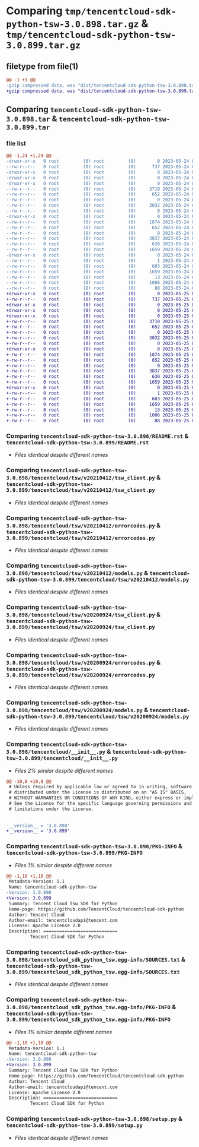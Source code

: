 # Comparing `tmp/tencentcloud-sdk-python-tsw-3.0.898.tar.gz` & `tmp/tencentcloud-sdk-python-tsw-3.0.899.tar.gz`

## filetype from file(1)

```diff
@@ -1 +1 @@
-gzip compressed data, was "dist/tencentcloud-sdk-python-tsw-3.0.898.tar", last modified: Wed May 24 02:10:52 2023, max compression
+gzip compressed data, was "dist/tencentcloud-sdk-python-tsw-3.0.899.tar", last modified: Thu May 25 00:40:26 2023, max compression
```

## Comparing `tencentcloud-sdk-python-tsw-3.0.898.tar` & `tencentcloud-sdk-python-tsw-3.0.899.tar`

### file list

```diff
@@ -1,24 +1,24 @@
-drwxr-xr-x   0 root         (0) root         (0)        0 2023-05-24 02:10:52.000000 tencentcloud-sdk-python-tsw-3.0.898/
--rw-r--r--   0 root         (0) root         (0)      737 2023-05-24 02:10:52.000000 tencentcloud-sdk-python-tsw-3.0.898/README.rst
-drwxr-xr-x   0 root         (0) root         (0)        0 2023-05-24 02:10:52.000000 tencentcloud-sdk-python-tsw-3.0.898/tencentcloud/
-drwxr-xr-x   0 root         (0) root         (0)        0 2023-05-24 02:10:52.000000 tencentcloud-sdk-python-tsw-3.0.898/tencentcloud/tsw/
-drwxr-xr-x   0 root         (0) root         (0)        0 2023-05-24 02:10:52.000000 tencentcloud-sdk-python-tsw-3.0.898/tencentcloud/tsw/v20210412/
--rw-r--r--   0 root         (0) root         (0)     3710 2023-05-24 02:10:52.000000 tencentcloud-sdk-python-tsw-3.0.898/tencentcloud/tsw/v20210412/tsw_client.py
--rw-r--r--   0 root         (0) root         (0)      652 2023-05-24 02:10:52.000000 tencentcloud-sdk-python-tsw-3.0.898/tencentcloud/tsw/v20210412/errorcodes.py
--rw-r--r--   0 root         (0) root         (0)        0 2023-05-24 02:10:52.000000 tencentcloud-sdk-python-tsw-3.0.898/tencentcloud/tsw/v20210412/__init__.py
--rw-r--r--   0 root         (0) root         (0)     3032 2023-05-24 02:10:52.000000 tencentcloud-sdk-python-tsw-3.0.898/tencentcloud/tsw/v20210412/models.py
--rw-r--r--   0 root         (0) root         (0)        0 2023-05-24 02:10:52.000000 tencentcloud-sdk-python-tsw-3.0.898/tencentcloud/tsw/__init__.py
-drwxr-xr-x   0 root         (0) root         (0)        0 2023-05-24 02:10:52.000000 tencentcloud-sdk-python-tsw-3.0.898/tencentcloud/tsw/v20200924/
--rw-r--r--   0 root         (0) root         (0)     1874 2023-05-24 02:10:52.000000 tencentcloud-sdk-python-tsw-3.0.898/tencentcloud/tsw/v20200924/tsw_client.py
--rw-r--r--   0 root         (0) root         (0)      652 2023-05-24 02:10:52.000000 tencentcloud-sdk-python-tsw-3.0.898/tencentcloud/tsw/v20200924/errorcodes.py
--rw-r--r--   0 root         (0) root         (0)        0 2023-05-24 02:10:52.000000 tencentcloud-sdk-python-tsw-3.0.898/tencentcloud/tsw/v20200924/__init__.py
--rw-r--r--   0 root         (0) root         (0)     3837 2023-05-24 02:10:52.000000 tencentcloud-sdk-python-tsw-3.0.898/tencentcloud/tsw/v20200924/models.py
--rw-r--r--   0 root         (0) root         (0)      630 2023-05-24 02:10:52.000000 tencentcloud-sdk-python-tsw-3.0.898/tencentcloud/__init__.py
--rw-r--r--   0 root         (0) root         (0)     1659 2023-05-24 02:10:52.000000 tencentcloud-sdk-python-tsw-3.0.898/PKG-INFO
-drwxr-xr-x   0 root         (0) root         (0)        0 2023-05-24 02:10:52.000000 tencentcloud-sdk-python-tsw-3.0.898/tencentcloud_sdk_python_tsw.egg-info/
--rw-r--r--   0 root         (0) root         (0)        1 2023-05-24 02:10:52.000000 tencentcloud-sdk-python-tsw-3.0.898/tencentcloud_sdk_python_tsw.egg-info/dependency_links.txt
--rw-r--r--   0 root         (0) root         (0)      603 2023-05-24 02:10:52.000000 tencentcloud-sdk-python-tsw-3.0.898/tencentcloud_sdk_python_tsw.egg-info/SOURCES.txt
--rw-r--r--   0 root         (0) root         (0)     1659 2023-05-24 02:10:52.000000 tencentcloud-sdk-python-tsw-3.0.898/tencentcloud_sdk_python_tsw.egg-info/PKG-INFO
--rw-r--r--   0 root         (0) root         (0)       13 2023-05-24 02:10:52.000000 tencentcloud-sdk-python-tsw-3.0.898/tencentcloud_sdk_python_tsw.egg-info/top_level.txt
--rw-r--r--   0 root         (0) root         (0)     1006 2023-05-24 02:10:52.000000 tencentcloud-sdk-python-tsw-3.0.898/setup.py
--rw-r--r--   0 root         (0) root         (0)       88 2023-05-24 02:10:52.000000 tencentcloud-sdk-python-tsw-3.0.898/setup.cfg
+drwxr-xr-x   0 root         (0) root         (0)        0 2023-05-25 00:40:26.000000 tencentcloud-sdk-python-tsw-3.0.899/
+-rw-r--r--   0 root         (0) root         (0)      737 2023-05-25 00:40:26.000000 tencentcloud-sdk-python-tsw-3.0.899/README.rst
+drwxr-xr-x   0 root         (0) root         (0)        0 2023-05-25 00:40:26.000000 tencentcloud-sdk-python-tsw-3.0.899/tencentcloud/
+drwxr-xr-x   0 root         (0) root         (0)        0 2023-05-25 00:40:26.000000 tencentcloud-sdk-python-tsw-3.0.899/tencentcloud/tsw/
+drwxr-xr-x   0 root         (0) root         (0)        0 2023-05-25 00:40:26.000000 tencentcloud-sdk-python-tsw-3.0.899/tencentcloud/tsw/v20210412/
+-rw-r--r--   0 root         (0) root         (0)     3710 2023-05-25 00:40:26.000000 tencentcloud-sdk-python-tsw-3.0.899/tencentcloud/tsw/v20210412/tsw_client.py
+-rw-r--r--   0 root         (0) root         (0)      652 2023-05-25 00:40:26.000000 tencentcloud-sdk-python-tsw-3.0.899/tencentcloud/tsw/v20210412/errorcodes.py
+-rw-r--r--   0 root         (0) root         (0)        0 2023-05-25 00:40:26.000000 tencentcloud-sdk-python-tsw-3.0.899/tencentcloud/tsw/v20210412/__init__.py
+-rw-r--r--   0 root         (0) root         (0)     3032 2023-05-25 00:40:26.000000 tencentcloud-sdk-python-tsw-3.0.899/tencentcloud/tsw/v20210412/models.py
+-rw-r--r--   0 root         (0) root         (0)        0 2023-05-25 00:40:26.000000 tencentcloud-sdk-python-tsw-3.0.899/tencentcloud/tsw/__init__.py
+drwxr-xr-x   0 root         (0) root         (0)        0 2023-05-25 00:40:26.000000 tencentcloud-sdk-python-tsw-3.0.899/tencentcloud/tsw/v20200924/
+-rw-r--r--   0 root         (0) root         (0)     1874 2023-05-25 00:40:26.000000 tencentcloud-sdk-python-tsw-3.0.899/tencentcloud/tsw/v20200924/tsw_client.py
+-rw-r--r--   0 root         (0) root         (0)      652 2023-05-25 00:40:26.000000 tencentcloud-sdk-python-tsw-3.0.899/tencentcloud/tsw/v20200924/errorcodes.py
+-rw-r--r--   0 root         (0) root         (0)        0 2023-05-25 00:40:26.000000 tencentcloud-sdk-python-tsw-3.0.899/tencentcloud/tsw/v20200924/__init__.py
+-rw-r--r--   0 root         (0) root         (0)     3837 2023-05-25 00:40:26.000000 tencentcloud-sdk-python-tsw-3.0.899/tencentcloud/tsw/v20200924/models.py
+-rw-r--r--   0 root         (0) root         (0)      630 2023-05-25 00:40:26.000000 tencentcloud-sdk-python-tsw-3.0.899/tencentcloud/__init__.py
+-rw-r--r--   0 root         (0) root         (0)     1659 2023-05-25 00:40:26.000000 tencentcloud-sdk-python-tsw-3.0.899/PKG-INFO
+drwxr-xr-x   0 root         (0) root         (0)        0 2023-05-25 00:40:26.000000 tencentcloud-sdk-python-tsw-3.0.899/tencentcloud_sdk_python_tsw.egg-info/
+-rw-r--r--   0 root         (0) root         (0)        1 2023-05-25 00:40:26.000000 tencentcloud-sdk-python-tsw-3.0.899/tencentcloud_sdk_python_tsw.egg-info/dependency_links.txt
+-rw-r--r--   0 root         (0) root         (0)      603 2023-05-25 00:40:26.000000 tencentcloud-sdk-python-tsw-3.0.899/tencentcloud_sdk_python_tsw.egg-info/SOURCES.txt
+-rw-r--r--   0 root         (0) root         (0)     1659 2023-05-25 00:40:26.000000 tencentcloud-sdk-python-tsw-3.0.899/tencentcloud_sdk_python_tsw.egg-info/PKG-INFO
+-rw-r--r--   0 root         (0) root         (0)       13 2023-05-25 00:40:26.000000 tencentcloud-sdk-python-tsw-3.0.899/tencentcloud_sdk_python_tsw.egg-info/top_level.txt
+-rw-r--r--   0 root         (0) root         (0)     1006 2023-05-25 00:40:26.000000 tencentcloud-sdk-python-tsw-3.0.899/setup.py
+-rw-r--r--   0 root         (0) root         (0)       88 2023-05-25 00:40:26.000000 tencentcloud-sdk-python-tsw-3.0.899/setup.cfg
```

### Comparing `tencentcloud-sdk-python-tsw-3.0.898/README.rst` & `tencentcloud-sdk-python-tsw-3.0.899/README.rst`

 * *Files identical despite different names*

### Comparing `tencentcloud-sdk-python-tsw-3.0.898/tencentcloud/tsw/v20210412/tsw_client.py` & `tencentcloud-sdk-python-tsw-3.0.899/tencentcloud/tsw/v20210412/tsw_client.py`

 * *Files identical despite different names*

### Comparing `tencentcloud-sdk-python-tsw-3.0.898/tencentcloud/tsw/v20210412/errorcodes.py` & `tencentcloud-sdk-python-tsw-3.0.899/tencentcloud/tsw/v20210412/errorcodes.py`

 * *Files identical despite different names*

### Comparing `tencentcloud-sdk-python-tsw-3.0.898/tencentcloud/tsw/v20210412/models.py` & `tencentcloud-sdk-python-tsw-3.0.899/tencentcloud/tsw/v20210412/models.py`

 * *Files identical despite different names*

### Comparing `tencentcloud-sdk-python-tsw-3.0.898/tencentcloud/tsw/v20200924/tsw_client.py` & `tencentcloud-sdk-python-tsw-3.0.899/tencentcloud/tsw/v20200924/tsw_client.py`

 * *Files identical despite different names*

### Comparing `tencentcloud-sdk-python-tsw-3.0.898/tencentcloud/tsw/v20200924/errorcodes.py` & `tencentcloud-sdk-python-tsw-3.0.899/tencentcloud/tsw/v20200924/errorcodes.py`

 * *Files identical despite different names*

### Comparing `tencentcloud-sdk-python-tsw-3.0.898/tencentcloud/tsw/v20200924/models.py` & `tencentcloud-sdk-python-tsw-3.0.899/tencentcloud/tsw/v20200924/models.py`

 * *Files identical despite different names*

### Comparing `tencentcloud-sdk-python-tsw-3.0.898/tencentcloud/__init__.py` & `tencentcloud-sdk-python-tsw-3.0.899/tencentcloud/__init__.py`

 * *Files 2% similar despite different names*

```diff
@@ -10,8 +10,8 @@
 # Unless required by applicable law or agreed to in writing, software
 # distributed under the License is distributed on an "AS IS" BASIS,
 # WITHOUT WARRANTIES OR CONDITIONS OF ANY KIND, either express or implied.
 # See the License for the specific language governing permissions and
 # limitations under the License.
 
 
-__version__ = '3.0.898'
+__version__ = '3.0.899'
```

### Comparing `tencentcloud-sdk-python-tsw-3.0.898/PKG-INFO` & `tencentcloud-sdk-python-tsw-3.0.899/PKG-INFO`

 * *Files 1% similar despite different names*

```diff
@@ -1,10 +1,10 @@
 Metadata-Version: 1.1
 Name: tencentcloud-sdk-python-tsw
-Version: 3.0.898
+Version: 3.0.899
 Summary: Tencent Cloud Tsw SDK for Python
 Home-page: https://github.com/TencentCloud/tencentcloud-sdk-python
 Author: Tencent Cloud
 Author-email: tencentcloudapi@tencent.com
 License: Apache License 2.0
 Description: ============================
         Tencent Cloud SDK for Python
```

### Comparing `tencentcloud-sdk-python-tsw-3.0.898/tencentcloud_sdk_python_tsw.egg-info/SOURCES.txt` & `tencentcloud-sdk-python-tsw-3.0.899/tencentcloud_sdk_python_tsw.egg-info/SOURCES.txt`

 * *Files identical despite different names*

### Comparing `tencentcloud-sdk-python-tsw-3.0.898/tencentcloud_sdk_python_tsw.egg-info/PKG-INFO` & `tencentcloud-sdk-python-tsw-3.0.899/tencentcloud_sdk_python_tsw.egg-info/PKG-INFO`

 * *Files 1% similar despite different names*

```diff
@@ -1,10 +1,10 @@
 Metadata-Version: 1.1
 Name: tencentcloud-sdk-python-tsw
-Version: 3.0.898
+Version: 3.0.899
 Summary: Tencent Cloud Tsw SDK for Python
 Home-page: https://github.com/TencentCloud/tencentcloud-sdk-python
 Author: Tencent Cloud
 Author-email: tencentcloudapi@tencent.com
 License: Apache License 2.0
 Description: ============================
         Tencent Cloud SDK for Python
```

### Comparing `tencentcloud-sdk-python-tsw-3.0.898/setup.py` & `tencentcloud-sdk-python-tsw-3.0.899/setup.py`

 * *Files identical despite different names*

